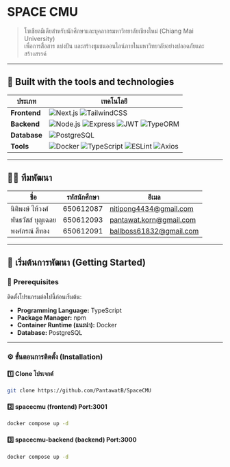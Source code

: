 # SPACE CMU  

> โซเชียลมีเดียสำหรับนักศึกษาและบุคลากรมหาวิทยาลัยเชียงใหม่ (Chiang Mai University)  
> เพื่อการสื่อสาร แบ่งปัน และสร้างชุมชนออนไลน์ภายในมหาวิทยาลัยอย่างปลอดภัยและสร้างสรรค์  

---

## 🧠 Built with the tools and technologies

| ประเภท | เทคโนโลยี |
|---------|-------------|
| **Frontend** | ![Next.js](https://img.shields.io/badge/Next.js-000000?style=flat&logo=next.js) ![TailwindCSS](https://img.shields.io/badge/TailwindCSS-38B2AC?style=flat&logo=tailwind-css&logoColor=white) |
| **Backend** | ![Node.js](https://img.shields.io/badge/Node.js-43853D?style=flat&logo=node.js&logoColor=white) ![Express](https://img.shields.io/badge/Express.js-404D59?style=flat) ![JWT](https://img.shields.io/badge/JWT-black?style=flat&logo=json-web-tokens) ![TypeORM](https://img.shields.io/badge/TypeORM-FF8C00?style=flat) |
| **Database** | ![PostgreSQL](https://img.shields.io/badge/PostgreSQL-316192?style=flat&logo=postgresql&logoColor=white) |
| **Tools** | ![Docker](https://img.shields.io/badge/Docker-2496ED?style=flat&logo=docker&logoColor=white) ![TypeScript](https://img.shields.io/badge/TypeScript-007ACC?style=flat&logo=typescript&logoColor=white) ![ESLint](https://img.shields.io/badge/ESLint-4B32C3?style=flat&logo=eslint&logoColor=white) ![Axios](https://img.shields.io/badge/Axios-671DDF?style=flat) |

---

## 👨‍💻 ทีมพัฒนา

| ชื่อ | รหัสนักศึกษา | อีเมล |
|------|----------------|--------|
| นิติพงษ์ ไห้วงศ์ | 650612087 | nitipong4434@gmail.com |
| พันธวัสส์ บุญเฉลย | 650612093 | pantawat.korn@gmail.com |
| พงศ์ภรณ์ สีทอง | 650612091 | ballboss61832@gmail.com |

---

## 🚀 เริ่มต้นการพัฒนา (Getting Started)

### 🔧 Prerequisites  
ติดตั้งโปรแกรมต่อไปนี้ก่อนเริ่มต้น:
- **Programming Language:** TypeScript  
- **Package Manager:** npm  
- **Container Runtime (แนะนำ):** Docker  
- **Database:** PostgreSQL  

---

### ⚙️ ขั้นตอนการติดตั้ง (Installation)

#### 1️⃣ Clone โปรเจกต์
```bash
git clone https://github.com/PantawatB/SpaceCMU
```
#### 2️⃣ spacecmu (frontend) Port:3001
```bash
docker compose up -d
```
#### 3️⃣ spacecmu-backend (backend) Port:3000
```bash
docker compose up -d
```
